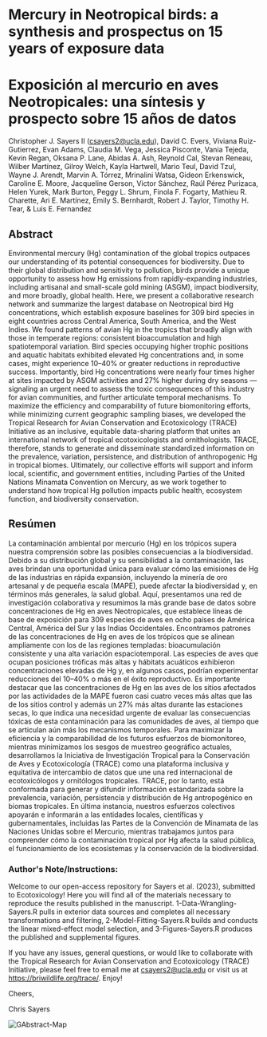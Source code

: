 # Mercury in Neotropical birds: a synthesis and prospectus on 15 years of exposure data
# Exposición al mercurio en aves Neotropicales: una síntesis y prospecto sobre 15 años de datos


Christopher J. Sayers II (csayers2@ucla.edu), David C. Evers, Viviana Ruiz-Gutierrez, Evan Adams, Claudia M. Vega, Jessica Pisconte, Vania Tejeda, Kevin Regan, Oksana P. Lane, Abidas A. Ash, Reynold Cal, Stevan Reneau, Wilber Martínez, Gilroy Welch, Kayla Hartwell, Mario Teul, David Tzul, Wayne J. Arendt, Marvin A. Tórrez, Mrinalini Watsa, Gideon Erkenswick, Caroline E. Moore, Jacqueline Gerson, Victor Sánchez, Raúl Pérez Purizaca, Helen Yurek, Mark Burton, Peggy L. Shrum, Finola F. Fogarty, Mathieu R. Charette, Ari E. Martínez, Emily S. Bernhardt, Robert J. Taylor, Timothy H. Tear, & Luis E. Fernandez

## Abstract
Environmental mercury (Hg) contamination of the global tropics outpaces our understanding of its potential consequences for biodiversity. Due to their global distribution and sensitivity to pollution, birds provide a unique opportunity to assess how Hg emissions from rapidly-expanding industries, including artisanal and small-scale gold mining (ASGM), impact biodiversity, and more broadly, global health. Here, we present a collaborative research network and summarize the largest database on Neotropical bird Hg concentrations, which establish exposure baselines for 309 bird species in eight countries across Central America, South America, and the West Indies. We found patterns of avian Hg in the tropics that broadly align with those in temperate regions: consistent bioaccumulation and high spatiotemporal variation. Bird species occupying higher trophic positions and aquatic habitats exhibited elevated Hg concentrations and, in some cases, might experience 10–40% or greater reductions in reproductive success. Importantly, bird Hg concentrations were nearly four times higher at sites impacted by ASGM activities and 27% higher during dry seasons — signaling an urgent need to assess the toxic consequences of this industry for avian communities, and further articulate temporal mechanisms. To maximize the efficiency and comparability of future biomonitoring efforts, while minimizing current geographic sampling biases, we developed the Tropical Research for Avian Conservation and Ecotoxicology (TRACE) Initiative as an inclusive, equitable data-sharing platform that unites an international network of tropical ecotoxicologists and ornithologists. TRACE, therefore, stands to generate and disseminate standardized information on the prevalence, variation, persistence, and distribution of anthropogenic Hg in tropical biomes. Ultimately, our collective efforts will support and inform local, scientific, and government entities, including Parties of the United Nations Minamata Convention on Mercury, as we work together to understand how tropical Hg pollution impacts public health, ecosystem function, and biodiversity conservation.

## Resúmen
La contaminación ambiental por mercurio (Hg) en los trópicos supera nuestra comprensión sobre las posibles consecuencias a la biodiversidad. Debido a su distribución global y su sensibilidad a la contaminación, las aves brindan una oportunidad única para evaluar cómo las emisiones de Hg de las industrias en rápida expansión, incluyendo la minería de oro artesanal y de pequeña escala (MAPE), puede afectar la biodiversidad y, en términos más generales, la salud global. Aquí, presentamos una red de investigación colaborativa y resumimos la màs grande base de datos  sobre concentraciones de Hg en aves Neotropicales, que establece líneas de base de exposición para 309 especies de aves en ocho países de América Central, América del Sur y las Indias Occidentales. Encontramos patrones de las concentraciones de Hg en aves de los trópicos que se alinean ampliamente con los de las regiones templadas: bioacumulación consistente y una alta variación espaciotemporal. Las especies de aves que ocupan posiciones tróficas más altas y hábitats acuáticos exhibieron concentraciones elevadas de Hg y, en algunos casos, podrían experimentar reducciones del 10–40% o más en el éxito reproductivo. Es importante destacar que las concentraciones de Hg en las aves de los sitios afectados por las actividades de la MAPE fueron casi cuatro veces más altas que las de los sitios control y además un 27% más altas durante las estaciones secas, lo que indica una necesidad urgente de evaluar las consecuencias tóxicas de esta contaminación para las comunidades de aves, al tiempo que se articulan aún más los mecanismos temporales. Para maximizar la eficiencia y la comparabilidad de los futuros esfuerzos de biomonitoreo, mientras minimizamos los sesgos de muestreo geográfico actuales, desarrollamos la Iniciativa de Investigación Tropical para la Conservación de Aves y Ecotoxicología (TRACE) como una plataforma inclusiva y equitativa de intercambio de datos que une una red internacional de ecotoxicólogos y ornitólogos tropicales. TRACE, por lo tanto, está conformada para generar y difundir información estandarizada sobre la prevalencia, variación, persistencia y distribución de Hg antropogénico en biomas tropicales. En última instancia, nuestros esfuerzos colectivos apoyarán e informarán a las entidades locales, científicas y gubernamentales, incluidas las Partes de la Convención de Minamata de las Naciones Unidas sobre el Mercurio, mientras trabajamos juntos para comprender cómo la contaminación tropical por Hg afecta la salud pública, el funcionamiento de los ecosistemas y la conservación de la biodiversidad.

### Author's Note/Instructions:

Welcome to our open-access repository for Sayers et al. (2023), submitted to Ecotoxicology! Here you will find all of the materials necessary to reproduce the results published in the manuscript. 1-Data-Wrangling-Sayers.R pulls in exterior data sources and completes all necessary transformations and filtering, 2-Model-Fitting-Sayers.R builds and conducts the linear mixed-effect model selection, and 3-Figures-Sayers.R produces the published and supplemental figures.

If you have any issues, general questions, or would like to collaborate with the Tropical Research for Avian Conservation and Ecotoxicology (TRACE) Initiative, please feel free to email me at csayers2@ucla.edu or visit us at https://briwildlife.org/trace/. Enjoy!

Cheers,

Chris Sayers


![GAbstract-Map](https://user-images.githubusercontent.com/51534958/218174040-d06427f3-bc9a-42c3-b24f-3fd1ea68cc31.jpg)
